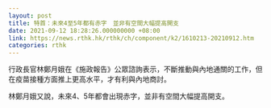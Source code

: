 ```yaml
---
layout: post
title: 特首：未來4至5年都有赤字　並非有空間大幅提高開支
date: 2021-09-12 18:28:26.000000000 +08:00
link: https://news.rthk.hk/rthk/ch/component/k2/1610213-20210912.htm
categories: rthk
---
```


行政長官林鄭月娥在《施政報告》公眾諮詢表示，不斷推動與內地通關的工作，但在疫苗接種方面推上更高水平，才有利與內地商討。

林鄭月娥又說，未來4、5年都會出現赤字，並非有空間大幅提高開支。
